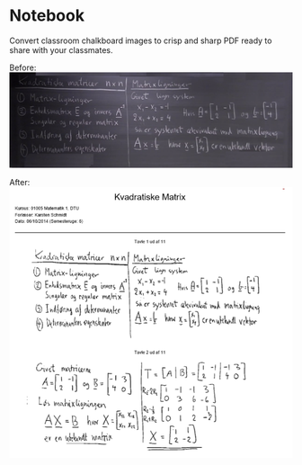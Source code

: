# Notebook
Convert classroom chalkboard images to crisp and sharp PDF ready to share with your classmates.

Before:
![alt text](<Unprocessed_IMG/Kvadratiske Matricer/1.png>)

After:
![alt text](<Processed_IMG.png>)
